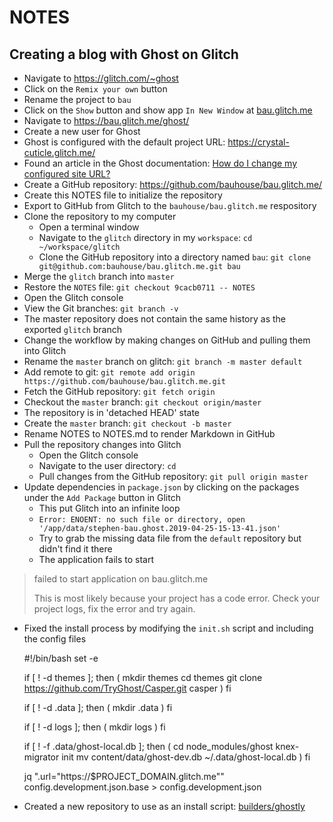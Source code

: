 # NOTES

## Creating a blog with Ghost on Glitch

- Navigate to <https://glitch.com/~ghost>
- Click on the `Remix your own` button
- Rename the project to `bau`
- Click on the `Show` button and show app `In New Window` at [bau.glitch.me](https://bau.glitch.me/)
- Navigate to <https://bau.glitch.me/ghost/>
- Create a new user for Ghost
- Ghost is configured with the default project URL: https://crystal-cuticle.glitch.me/
- Found an article in the Ghost documentation: [How do I change my configured site URL?](https://docs.ghost.org/faq/change-configured-site-url/)
- Create a GitHub repository: <https://github.com/bauhouse/bau.glitch.me/>
- Create this NOTES file to initialize the repository
- Export to GitHub from Glitch to the `bauhouse/bau.glitch.me` respository
- Clone the repository to my computer
  - Open a terminal window
  - Navigate to the `glitch` directory in my `workspace`: `cd ~/workspace/glitch`
  - Clone the GitHub repository into a directory named `bau`: `git clone git@github.com:bauhouse/bau.glitch.me.git bau`
- Merge the `glitch` branch into `master`
- Restore the `NOTES` file: `git checkout 9cacb0711 -- NOTES`
- Open the Glitch console
- View the Git branches: `git branch -v`
- The master repository does not contain the same history as the exported `glitch` branch
- Change the workflow by making changes on GitHub and pulling them into Glitch
- Rename the `master` branch on glitch: `git branch -m master default`
- Add remote to git: `git remote add origin https://github.com/bauhouse/bau.glitch.me.git`
- Fetch the GitHub repository: `git fetch origin`
- Checkout the `master` branch: `git checkout origin/master`
- The repository is in 'detached HEAD' state
- Create the `master` branch: `git checkout -b master`
- Rename NOTES to NOTES.md to render Markdown in GitHub
- Pull the repository changes into Glitch
  - Open the Glitch console
  - Navigate to the user directory: `cd`
  - Pull changes from the GitHub repository: `git pull origin master`
- Update dependencies in `package.json` by clicking on the packages under the `Add Package` button in Glitch
  - This put Glitch into an infinite loop
  - `Error: ENOENT: no such file or directory, open '/app/data/stephen-bau.ghost.2019-04-25-15-13-41.json'`
  - Try to grab the missing data file from the `default` repository but didn't find it there
  - The application fails to start
  
> failed to start application on bau.glitch.me
>
>  This is most likely because your project has a code error.
>  Check your project logs, fix the error and try again.

- Fixed the install process by modifying the `init.sh` script and including the config files

    #!/bin/bash
    set -e

    if [ ! -d themes ]; then
    (
      mkdir themes
      cd themes
      git clone https://github.com/TryGhost/Casper.git casper
    )
    fi

    if [ ! -d .data ]; then
    (
      mkdir .data
    )
    fi

    if [ ! -d logs ]; then
    (
      mkdir logs
    )
    fi

    if [ ! -f .data/ghost-local.db ]; then
    (
      cd node_modules/ghost
      knex-migrator init
      mv content/data/ghost-dev.db ~/.data/ghost-local.db
    )
    fi

    jq ".url=\"https://$PROJECT_DOMAIN.glitch.me\"" config.development.json.base > config.development.json

- Created a new repository to use as an install script: [builders/ghostly](https://github.com/builders/ghostly/)
